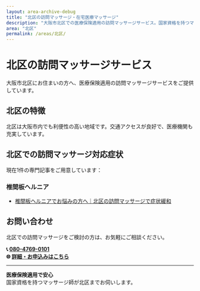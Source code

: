 ```yaml
---
layout: area-archive-debug
title: "北区の訪問マッサージ・在宅医療マッサージ"
description: "大阪市北区での医療保険適用の訪問マッサージサービス。国家資格を持つマッサージ師が地域密着でサポート。1記事掲載中。"
area: "北区"
permalink: /areas/北区/
---
```


# 北区の訪問マッサージサービス

大阪市北区にお住まいの方へ、医療保険適用の訪問マッサージサービスをご提供しています。

## 北区の特徴

北区は大阪市内でも利便性の高い地域です。交通アクセスが良好で、医療機関も充実しています。

## 北区での訪問マッサージ対応症状

現在1件の専門記事をご用意しています：


### 椎間板ヘルニア

- [椎間板ヘルニアでお悩みの方へ｜北区の訪問マッサージで症状緩和](/symptom_guide/herniated-disc-kita/)


## お問い合わせ

北区での訪問マッサージをご検討の方は、お気軽にご相談ください。

**📞 [080-4769-0101](tel:080-4769-0101)**  
**🌐 [詳細・お申込みはこちら](https://peraichi.com/landing_pages/view/himawari-massage/)**

---

**医療保険適用で安心**  
国家資格を持つマッサージ師が北区までお伺いします。
